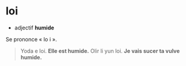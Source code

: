 # loi
- adjectif **humide**

Se prononce « lo i ».

> Yoda e loi.		**Elle est humide.**
> Olir li yun loi.	**Je vais sucer ta vulve humide.**